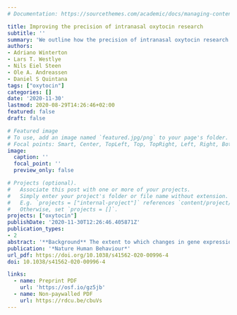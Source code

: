```yaml
---
# Documentation: https://sourcethemes.com/academic/docs/managing-content/

title: Improving the precision of intranasal oxytocin research
subtitle: ''
summary: 'We outline how the precision of intranasal oxytocin research can be improved by the complementary consideration of methodology, theory and reproducibility'
authors:
- Adriano Winterton
- Lars T. Westlye
- Nils Eiel Steen
- Ole A. Andreassen
- Daniel S Quintana
tags: ["oxytocin"]
categories: []
date: '2020-11-30'
lastmod: 2020-08-29T14:26:46+02:00
featured: false
draft: false

# Featured image
# To use, add an image named `featured.jpg/png` to your page's folder.
# Focal points: Smart, Center, TopLeft, Top, TopRight, Left, Right, BottomLeft, Bottom, BottomRight.
image:
  caption: ''
  focal_point: ''
  preview_only: false

# Projects (optional).
#   Associate this post with one or more of your projects.
#   Simply enter your project's folder or file name without extension.
#   E.g. `projects = ["internal-project"]` references `content/project/deep-learning/index.md`.
#   Otherwise, set `projects = []`.
projects: ["oxytocin"]
publishDate: '2020-11-30T12:26:46.405871Z'
publication_types:
- 2
abstract: '**Background** The extent to which changes in gene expression can influence cardiovascular disease risk across different tissue types has not yet been systematically explored. We have developed an analytical framework that integrates tissue-specific gene expression, Mendelian randomization and multiple-trait colocalization to develop functional mechanistic insight into the causal pathway from genetic variant to complex trait. Methods We undertook a transcriptome-wide association study in a population of young individuals to uncover genetic variants associated with both nearby gene expression and cardiovascular traits. Two-sample Mendelian randomization was then applied using large-scale datasets to investigate whether changes in gene expression within certain tissue types may influence cardiovascular trait variation. We subsequently performed Bayesian multiple-trait colocalization to further interrogate findings and also gain insight into whether DNA methylation, as well as gene expression, may play a role in disease susceptibility. Results Eight genetic loci were associated with changes in gene expression and early life measures of cardiovascular function. Our Mendelian randomization analysis provided evidence of tissue-specific effects at multiple loci, of which the effects at the ADCY3 and FADS1 loci for body mass index and cholesterol respectively were particularly insightful. Multiple trait colocalization uncovered evidence which suggested that changes in DNA methylation at the promoter region upstream of FADS1/TMEM258 may also play a role in cardiovascular trait variation along with gene expression. Furthermore, colocalization analyses were able to uncover evidence of tissue-specificity, most prominantly between SORT1 expression in liver tissue and cholesterol levels. Conclusions Disease susceptibility can be influenced by differential changes in tissue-specific gene expression and DNA methylation. Our analytical framework should prove valuable in elucidating mechanisms in disease, as well as helping prioritize putative causal genes at associated loci where multiple nearby genes may be co-regulated. Future studies which continue to uncover quantitative trait loci for molecular traits across various tissue and cell typse will further improve our capability to understand and prevent disease.'
publication: '*Nature Human Behaviour*'
url_pdf: https://doi.org/10.1038/s41562-020-00996-4
doi: 10.1038/s41562-020-00996-4

links:
  - name: Preprint PDF
    url: 'https://osf.io/gz5jb'
  - name: Non-paywalled PDF
    url: https://rdcu.be/cbuVs
---
```

